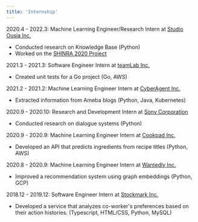 ```yaml
---
title: 'Internship'
---
```

2020.4 - 2022.3: Machine Learning Engineer/Research Intern at [Studio Ousia Inc.](https://www.ousia.jp/en/)

- Conducted research on Knowledge Base (Python)
- Worked on the [SHINRA 2020 Project](http://shinra-project.info/shinra2020ml/?lang=en)
  
2021.3 - 2021.3: Software Engineer Intern at [teamLab Inc.](https://www.team-lab.com/en/product/)

- Created unit tests for a Go project (Go, AWS)

2021.2 - 2021.2: Machine Learning Engineer Intern at [CyberAgent Inc.](https://www.cyberagent.co.jp/)

- Extracted information from Ameba blogs (Python, Java, Kubernetes)

2020.9 - 2020.10: Research and Development Intern at [Sony Corporation](https://www.sony.net/)

- Conducted research on dialogue systems (Python)

2020.9 - 2020.9: Machine Learning Engineer Intern at [Cookpad Inc.](https://www.cookpadteam.com/)

- Developed an API that predicts ingredients from recipe titles (Python, AWS)

2020.8 - 2020.9: Machine Learning Engineer Intern at [Wantedly Inc.](https://wantedlyinc.com/ja)

- Improved a recommendation system using graph embeddings (Python, GCP)

2018.12 - 2019.12: Software Engineer Intern at [Stockmark Inc.](https://stockmark.co.jp/)

- Developed a service that analyzes co-worker's preferences based on their action histories. (Typescript, HTML/CSS, Python, MySQL)
